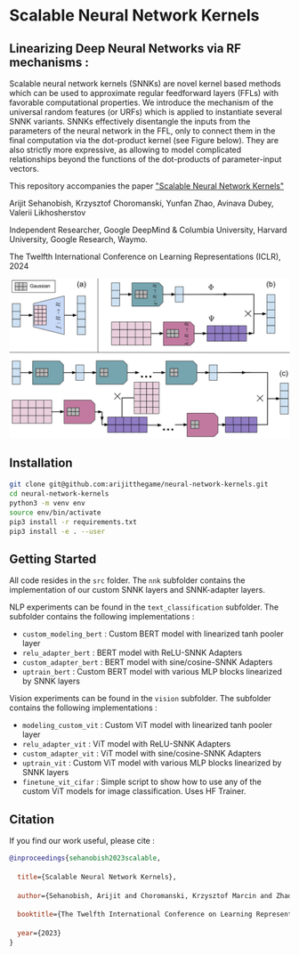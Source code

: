 # Scalable Neural Network Kernels 
## Linearizing Deep Neural Networks via RF mechanisms :

Scalable neural network kernels (SNNKs) are novel kernel based methods which can be used to approximate regular feedforward layers (FFLs) with favorable computational properties. We
introduce the mechanism of the universal random features (or URFs) which is applied to instantiate several SNNK variants. SNNKs effectively disentangle the inputs from the parameters of the neural network in the FFL, only to connect them in the final computation via the dot-product kernel (see Figure below). They are also strictly more expressive, as allowing to model complicated relationships beyond the functions of the dot-products of parameter-input vectors. 


This repository accompanies the paper ["Scalable Neural Network Kernels"](https://openreview.net/pdf?id=4iPw1klFWa)

Arijit Sehanobish, Krzysztof Choromanski, Yunfan Zhao, Avinava Dubey, Valerii Likhosherstov

Independent Researcher, Google DeepMind & Columbia University, Harvard University, Google Research, Waymo.

The Twelfth International Conference on Learning Representations (ICLR), 2024

<p align="center">
<img src="https://github.com/arijitthegame/neural-network-kernels/blob/main/main-figure-4-1.png"  width="800px"/>
</p>

## Installation
```bash
git clone git@github.com:arijitthegame/neural-network-kernels.git
cd neural-network-kernels
python3 -m venv env
source env/bin/activate
pip3 install -r requirements.txt
pip3 install -e . --user
```

## Getting Started
All code resides in the `src` folder. The `nnk` subfolder contains the implementation of our custom SNNK layers and SNNK-adapter layers. 

NLP experiments can be found in the `text_classification` subfolder. The subfolder contains the following implementations : 
- `custom_modeling_bert` : Custom BERT model with linearized tanh pooler layer
- `relu_adapter_bert` : BERT model with ReLU-SNNK Adapters
- `custom_adapter_bert` : BERT model with sine/cosine-SNNK Adapters
- `uptrain_bert` : Custom BERT model with various MLP blocks linearized by SNNK layers

Vision experiments can be found in the `vision` subfolder. The subfolder contains the following implementations : 
- `modeling_custom_vit` : Custom ViT model with linearized tanh pooler layer
- `relu_adapter_vit` : ViT model with ReLU-SNNK Adapters
- `custom_adapter_vit` : ViT model with sine/cosine-SNNK Adapters
- `uptrain_vit` : Custom ViT model with various MLP blocks linearized by SNNK layers
- `finetune_vit_cifar` : Simple script to show how to use any of the custom ViT models for image classification. Uses HF Trainer.


## Citation
If you find our work useful, please cite : 

```bibtex
@inproceedings{sehanobish2023scalable,

  title={Scalable Neural Network Kernels},
  
  author={Sehanobish, Arijit and Choromanski, Krzysztof Marcin and Zhao, Yunfan and Dubey, Kumar Avinava and Likhosherstov, Valerii},
  
  booktitle={The Twelfth International Conference on Learning Representations},
  
  year={2023}
}
```



